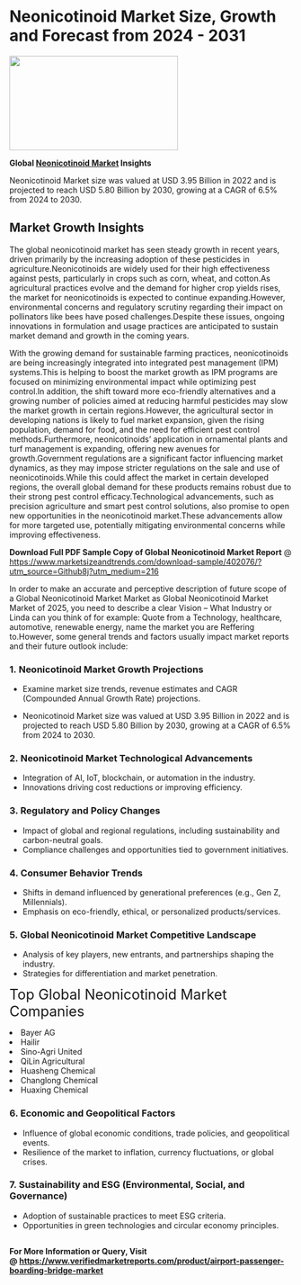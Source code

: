 <H1>Neonicotinoid Market Size, Growth and Forecast from 2024 - 2031</H1><img class="aligncenter size-medium wp-image-584254" src="https://thirdeyenews.in/wp-content/uploads/2024/09/Global-Market-Research-300x168.jpeg" alt="" width="300" height="168" /><p><strong>Global&nbsp;<a href="https://www.marketsizeandtrends.com/download-sample/402076/?utm_source=Github8j?utm_medium=216">Neonicotinoid Market</a> Insights</strong></p><p>Neonicotinoid Market size was valued at USD 3.95 Billion in 2022 and is projected to reach USD 5.80 Billion by 2030, growing at a CAGR of 6.5% from 2024 to 2030.</p><p><h2>Market Growth Insights</h2> <p>The global neonicotinoid market has seen steady growth in recent years, driven primarily by the increasing adoption of these pesticides in agriculture.Neonicotinoids are widely used for their high effectiveness against pests, particularly in crops such as corn, wheat, and cotton.As agricultural practices evolve and the demand for higher crop yields rises, the market for neonicotinoids is expected to continue expanding.However, environmental concerns and regulatory scrutiny regarding their impact on pollinators like bees have posed challenges.Despite these issues, ongoing innovations in formulation and usage practices are anticipated to sustain market demand and growth in the coming years.</p> <p>With the growing demand for sustainable farming practices, neonicotinoids are being increasingly integrated into integrated pest management (IPM) systems.This is helping to boost the market growth as IPM programs are focused on minimizing environmental impact while optimizing pest control.In addition, the shift toward more eco-friendly alternatives and a growing number of policies aimed at reducing harmful pesticides may slow the market growth in certain regions.However, the agricultural sector in developing nations is likely to fuel market expansion, given the rising population, demand for food, and the need for efficient pest control methods.Furthermore, neonicotinoids’ application in ornamental plants and turf management is expanding, offering new avenues for growth.Government regulations are a significant factor influencing market dynamics, as they may impose stricter regulations on the sale and use of neonicotinoids.While this could affect the market in certain developed regions, the overall global demand for these products remains robust due to their strong pest control efficacy.Technological advancements, such as precision agriculture and smart pest control solutions, also promise to open new opportunities in the neonicotinoid market.These advancements allow for more targeted use, potentially mitigating environmental concerns while improving effectiveness.<p><span class=""><strong>Download Full PDF Sample Copy of Global Neonicotinoid Market Report</strong> @ <a href="https://www.marketsizeandtrends.com/download-sample/402076/?utm_source=Github8j?utm_medium=216" target="_blank">https://www.marketsizeandtrends.com/download-sample/402076/?utm_source=Github8j?utm_medium=216</a></span></p><p>In order to make an accurate and perceptive description of future scope of a Global&nbsp;Neonicotinoid Market Market as Global&nbsp;Neonicotinoid Market Market of 2025, you need to describe a clear Vision &ndash; What Industry or Linda can you think of for example: Quote from a Technology, healthcare, automotive, renewable energy, name the market you are Reffering to.However, some general trends and factors usually impact market reports and their future outlook include:</p><h3>1.&nbsp;<strong>Neonicotinoid Market Growth Projections</strong></h3><ul><li>Examine market size trends, revenue estimates and CAGR (Compounded Annual Growth Rate) projections.</li><li><p>Neonicotinoid Market size was valued at USD 3.95 Billion in 2022 and is projected to reach USD 5.80 Billion by 2030, growing at a CAGR of 6.5% from 2024 to 2030.</p></li></ul><h3>2.&nbsp;<strong>Neonicotinoid Market Technological Advancements</strong></h3><ul><li>Integration of AI, IoT, blockchain, or automation in the industry.</li><li>Innovations driving cost reductions or improving efficiency.</li></ul><h3>3.&nbsp;<strong>Regulatory and Policy Changes</strong></h3><ul><li>Impact of global and regional regulations, including sustainability and carbon-neutral goals.</li><li>Compliance challenges and opportunities tied to government initiatives.</li></ul><h3>4.&nbsp;<strong>Consumer Behavior Trends</strong></h3><ul><li>Shifts in demand influenced by generational preferences (e.g., Gen Z, Millennials).</li><li>Emphasis on eco-friendly, ethical, or personalized products/services.</li></ul><h3>5.&nbsp;<strong>Global Neonicotinoid Market Competitive Landscape</strong></h3><ul><li>Analysis of key players, new entrants, and partnerships shaping the industry.</li><li>Strategies for differentiation and market penetration.</li></ul><p data-pm-slice="1 1 []"><span style="color: inherit; font-family: inherit; font-size: 25px;">Top Global Neonicotinoid Market Companies</span></p><div class="" data-test-id=""><p><li>Bayer AG</li><li> Hailir</li><li> Sino-Agri United</li><li> QiLin Agricultural</li><li> Huasheng Chemical</li><li> Changlong Chemical</li><li> Huaxing Chemical</li></p></div><h3>6.&nbsp;<strong>Economic and Geopolitical Factors</strong></h3><ul><li>Influence of global economic conditions, trade policies, and geopolitical events.</li><li>Resilience of the market to inflation, currency fluctuations, or global crises.</li></ul><h3>7.&nbsp;<strong>Sustainability and ESG (Environmental, Social, and Governance)</strong></h3><ul><li>Adoption of sustainable practices to meet ESG criteria.</li><li>Opportunities in green technologies and circular economy principles.</li></ul><h2><strong style="font-size: 14px;">For More Information or Query, Visit @&nbsp;</strong><a style="background-color: #ffffff; font-size: 14px;" href="https://www.marketsizeandtrends.com/report/neonicotinoid-market/" target="_blank">https://www.verifiedmarketreports.com/product/airport-passenger-boarding-bridge-market</a></h2>